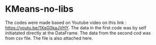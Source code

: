 # KMeans-no-libs
The codes were made based on Youtube video on this link : https://youtu.be/1XqG0kaJVHY. The data in the first code was by self initiatated directly at the DataFrame. The data from the second cod was from csv file. The file is also attached here.
